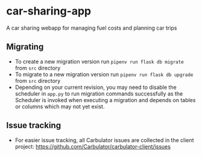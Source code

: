 # car-sharing-app
A car sharing webapp for managing fuel costs and planning car trips



## Migrating

- To create a new migration version run `pipenv run flask db migrate` from `src` directory
- To migrate to a new migration version run `pipenv run flask db upgrade` from `src` directory
- Depending on your current revision, you may need to disable the scheduler in `app.py` to run migration commands successfully as the Scheduler is invoked when executing a migration and depends on tables or columns which may not yet exist.

## Issue tracking

- For easier issue tracking, all Carbulator issues are collected in the client project: https://github.com/Carbulator/carbulator-client/issues